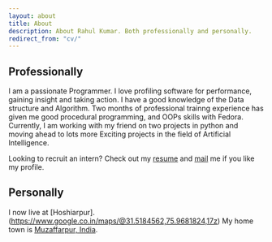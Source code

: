 ```yaml
---
layout: about
title: About
description: About Rahul Kumar. Both professionally and personally.
redirect_from: "cv/"
---
```

## Professionally

I am a  passionate Programmer. I love profiling software for performance, gaining insight and taking action. I have a good knowledge of the Data structure and Algorithm. Two months of professional trainng  experience has given me good procedural programming, and OOPs  skills with Fedora. Currently, I am working with my friend on two projects in python and moving ahead to lots more Exciting projects in the field of Artificial Intelligence.  

Looking to recruit an intern? Check out my [resume](/public/.pdf) and [mail](mailto:rahul10.pu@gmail.com) me if you like my profile.

## Personally

I now live at [Hoshiarpur].(https://www.google.co.in/maps/@31.5184562,75.9681824,17z) My home town is [Muzaffarpur, India](https://www.google.co.in/maps/@25.9775281,85.564177,21z).
